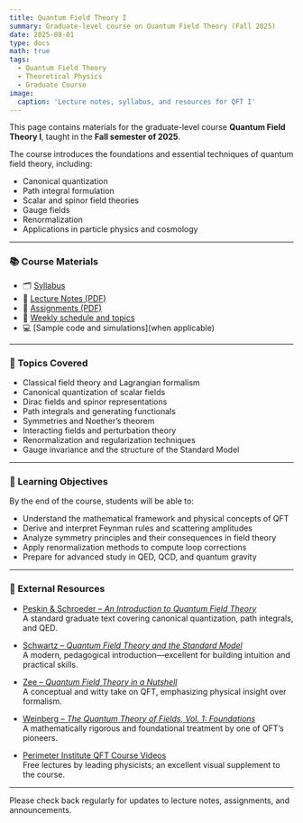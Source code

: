 ```yaml
---
title: Quantum Field Theory I
summary: Graduate-level course on Quantum Field Theory (Fall 2025)
date: 2025-08-01
type: docs
math: true
tags:
  - Quantum Field Theory
  - Theoretical Physics
  - Graduate Course
image:
  caption: 'Lecture notes, syllabus, and resources for QFT I'
---
```


This page contains materials for the graduate-level course **Quantum Field Theory I**, taught in the **Fall semester of 2025**.

The course introduces the foundations and essential techniques of quantum field theory, including:

- Canonical quantization  
- Path integral formulation  
- Scalar and spinor field theories  
- Gauge fields  
- Renormalization  
- Applications in particle physics and cosmology  

---

### 📚 Course Materials

- 🗂️ [Syllabus](syllabus.pdf)
- 📄 [Lecture Notes (PDF)](lecture-notes.pdf)
- 📄 [Assignments (PDF)](assignments.pdf)    
- 📆 [Weekly schedule and topics](schedule.pdf)  
- 💻 [Sample code and simulations](when applicable)  

---

### 🧮 Topics Covered

- Classical field theory and Lagrangian formalism  
- Canonical quantization of scalar fields  
- Dirac fields and spinor representations  
- Path integrals and generating functionals  
- Symmetries and Noether’s theorem  
- Interacting fields and perturbation theory  
- Renormalization and regularization techniques  
- Gauge invariance and the structure of the Standard Model  

---

### 🎯 Learning Objectives

By the end of the course, students will be able to:

- Understand the mathematical framework and physical concepts of QFT  
- Derive and interpret Feynman rules and scattering amplitudes  
- Analyze symmetry principles and their consequences in field theory  
- Apply renormalization methods to compute loop corrections  
- Prepare for advanced study in QED, QCD, and quantum gravity  

---

### 🔗 External Resources

- [Peskin & Schroeder – *An Introduction to Quantum Field Theory*](https://www.amazon.com/Introduction-Quantum-Field-Theory/dp/0201503972)  
  A standard graduate text covering canonical quantization, path integrals, and QED.

- [Schwartz – *Quantum Field Theory and the Standard Model*](https://www.amazon.com/Quantum-Field-Theory-Standard-Model/dp/1107034736)  
  A modern, pedagogical introduction—excellent for building intuition and practical skills.

- [Zee – *Quantum Field Theory in a Nutshell*](https://press.princeton.edu/books/hardcover/9780691140346/quantum-field-theory-in-a-nutshell)  
  A conceptual and witty take on QFT, emphasizing physical insight over formalism.

- [Weinberg – *The Quantum Theory of Fields, Vol. 1: Foundations*](https://www.amazon.com/Quantum-Theory-Fields-Foundations/dp/0521550017)  
  A mathematically rigorous and foundational treatment by one of QFT’s pioneers.

- [Perimeter Institute QFT Course Videos](https://www.perimeterinstitute.ca/video-library)  
  Free lectures by leading physicists; an excellent visual supplement to the course.

---

Please check back regularly for updates to lecture notes, assignments, and announcements.